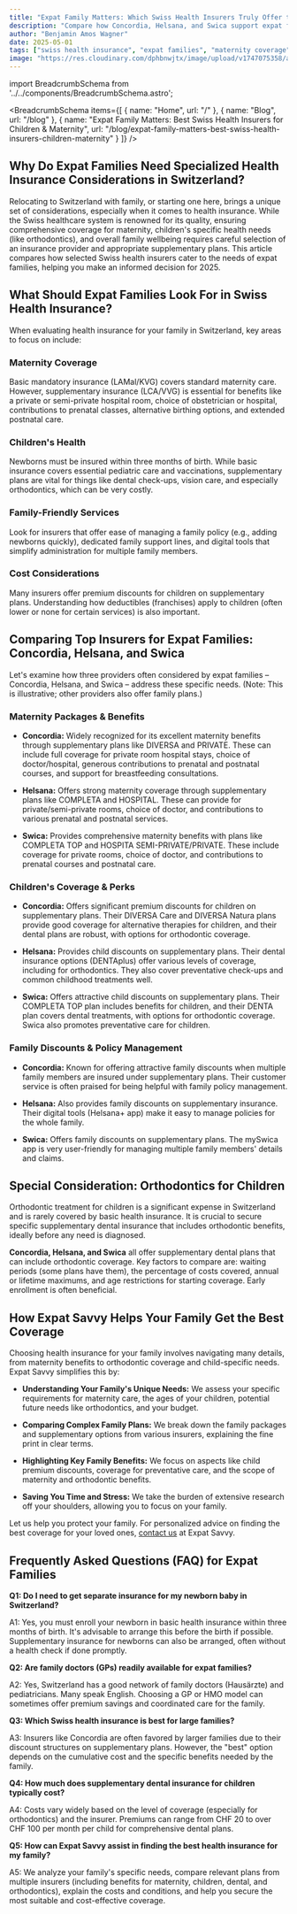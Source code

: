 ```yaml
---
title: "Expat Family Matters: Which Swiss Health Insurers Truly Offer the Best for Your Children & Maternity Needs in 2025?"
description: "Compare how Concordia, Helsana, and Swica support expat families with maternity benefits, children's coverage including orthodontics, and family-friendly services to find the best Swiss health insurance for your loved ones."
author: "Benjamin Amos Wagner"
date: 2025-05-01
tags: ["swiss health insurance", "expat families", "maternity coverage", "children's insurance", "orthodontics", "family benefits", "switzerland", "Concordia", "Helsana", "Swica"]
image: "https://res.cloudinary.com/dphbnwjtx/image/upload/v1747075358/a-sketch-style-illustration-in-a-limited_5FtbMJN6TymCd7PwS7veRA_uzg0uOWkQbWw_NSwGd9OHw_fnxej5.webp"
---
```


import BreadcrumbSchema from '../../components/BreadcrumbSchema.astro';

<BreadcrumbSchema 
  items={[
    { name: "Home", url: "/" },
    { name: "Blog", url: "/blog" },
    { name: "Expat Family Matters: Best Swiss Health Insurers for Children & Maternity", url: "/blog/expat-family-matters-best-swiss-health-insurers-children-maternity" }
  ]}
/>

## Why Do Expat Families Need Specialized Health Insurance Considerations in Switzerland?

Relocating to Switzerland with family, or starting one here, brings a unique set of considerations, especially when it comes to health insurance. While the Swiss healthcare system is renowned for its quality, ensuring comprehensive coverage for maternity, children's specific health needs (like orthodontics), and overall family wellbeing requires careful selection of an insurance provider and appropriate supplementary plans. This article compares how selected Swiss health insurers cater to the needs of expat families, helping you make an informed decision for 2025.

## What Should Expat Families Look For in Swiss Health Insurance?

When evaluating health insurance for your family in Switzerland, key areas to focus on include:

### Maternity Coverage

Basic mandatory insurance (LAMal/KVG) covers standard maternity care. However, supplementary insurance (LCA/VVG) is essential for benefits like a private or semi-private hospital room, choice of obstetrician or hospital, contributions to prenatal classes, alternative birthing options, and extended postnatal care.

### Children's Health

Newborns must be insured within three months of birth. While basic insurance covers essential pediatric care and vaccinations, supplementary plans are vital for things like dental check-ups, vision care, and especially orthodontics, which can be very costly.

### Family-Friendly Services

Look for insurers that offer ease of managing a family policy (e.g., adding newborns quickly), dedicated family support lines, and digital tools that simplify administration for multiple family members.

### Cost Considerations

Many insurers offer premium discounts for children on supplementary plans. Understanding how deductibles (franchises) apply to children (often lower or none for certain services) is also important.

## Comparing Top Insurers for Expat Families: Concordia, Helsana, and Swica

Let's examine how three providers often considered by expat families – Concordia, Helsana, and Swica – address these specific needs. (Note: This is illustrative; other providers also offer family plans.)

### Maternity Packages & Benefits

- **Concordia:** Widely recognized for its excellent maternity benefits through supplementary plans like DIVERSA and PRIVATE. These can include full coverage for private room hospital stays, choice of doctor/hospital, generous contributions to prenatal and postnatal courses, and support for breastfeeding consultations.

- **Helsana:** Offers strong maternity coverage through supplementary plans like COMPLETA and HOSPITAL. These can provide for private/semi-private rooms, choice of doctor, and contributions to various prenatal and postnatal services.

- **Swica:** Provides comprehensive maternity benefits with plans like COMPLETA TOP and HOSPITA SEMI-PRIVATE/PRIVATE. These include coverage for private rooms, choice of doctor, and contributions to prenatal courses and postnatal care.

### Children's Coverage & Perks

- **Concordia:** Offers significant premium discounts for children on supplementary plans. Their DIVERSA Care and DIVERSA Natura plans provide good coverage for alternative therapies for children, and their dental plans are robust, with options for orthodontic coverage.

- **Helsana:** Provides child discounts on supplementary plans. Their dental insurance options (DENTAplus) offer various levels of coverage, including for orthodontics. They also cover preventative check-ups and common childhood treatments well.

- **Swica:** Offers attractive child discounts on supplementary plans. Their COMPLETA TOP plan includes benefits for children, and their DENTA plan covers dental treatments, with options for orthodontic coverage. Swica also promotes preventative care for children.

### Family Discounts & Policy Management

- **Concordia:** Known for offering attractive family discounts when multiple family members are insured under supplementary plans. Their customer service is often praised for being helpful with family policy management.

- **Helsana:** Also provides family discounts on supplementary insurance. Their digital tools (Helsana+ app) make it easy to manage policies for the whole family.

- **Swica:** Offers family discounts on supplementary plans. The mySwica app is very user-friendly for managing multiple family members' details and claims.

## Special Consideration: Orthodontics for Children

Orthodontic treatment for children is a significant expense in Switzerland and is rarely covered by basic health insurance. It is crucial to secure specific supplementary dental insurance that includes orthodontic benefits, ideally before any need is diagnosed.

**Concordia, Helsana, and Swica** all offer supplementary dental plans that can include orthodontic coverage. Key factors to compare are: waiting periods (some plans have them), the percentage of costs covered, annual or lifetime maximums, and age restrictions for starting coverage. Early enrollment is often beneficial.

## How Expat Savvy Helps Your Family Get the Best Coverage

Choosing health insurance for your family involves navigating many details, from maternity benefits to orthodontic coverage and child-specific needs. Expat Savvy simplifies this by:

- **Understanding Your Family's Unique Needs:** We assess your specific requirements for maternity care, the ages of your children, potential future needs like orthodontics, and your budget.

- **Comparing Complex Family Plans:** We break down the family packages and supplementary options from various insurers, explaining the fine print in clear terms.

- **Highlighting Key Family Benefits:** We focus on aspects like child premium discounts, coverage for preventative care, and the scope of maternity and orthodontic benefits.

- **Saving You Time and Stress:** We take the burden of extensive research off your shoulders, allowing you to focus on your family.

Let us help you protect your family. For personalized advice on finding the best coverage for your loved ones, [contact us](/contact) at Expat Savvy.

## Frequently Asked Questions (FAQ) for Expat Families

**Q1: Do I need to get separate insurance for my newborn baby in Switzerland?**

A1: Yes, you must enroll your newborn in basic health insurance within three months of birth. It's advisable to arrange this before the birth if possible. Supplementary insurance for newborns can also be arranged, often without a health check if done promptly.

**Q2: Are family doctors (GPs) readily available for expat families?**

A2: Yes, Switzerland has a good network of family doctors (Hausärzte) and pediatricians. Many speak English. Choosing a GP or HMO model can sometimes offer premium savings and coordinated care for the family.

**Q3: Which Swiss health insurance is best for large families?**

A3: Insurers like Concordia are often favored by larger families due to their discount structures on supplementary plans. However, the "best" option depends on the cumulative cost and the specific benefits needed by the family.

**Q4: How much does supplementary dental insurance for children typically cost?**

A4: Costs vary widely based on the level of coverage (especially for orthodontics) and the insurer. Premiums can range from CHF 20 to over CHF 100 per month per child for comprehensive dental plans.

**Q5: How can Expat Savvy assist in finding the best health insurance for my family?**

A5: We analyze your family's specific needs, compare relevant plans from multiple insurers (including benefits for maternity, children, dental, and orthodontics), explain the costs and conditions, and help you secure the most suitable and cost-effective coverage. 